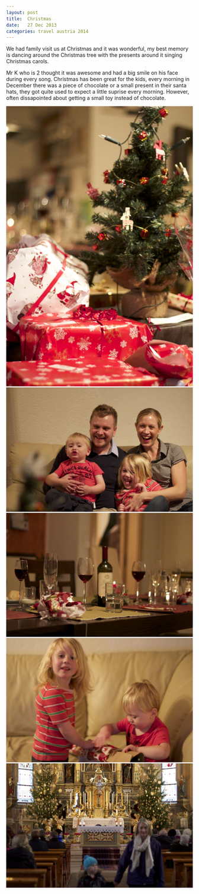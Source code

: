 ```yaml
---
layout: post
title:  Christmas
date:   27 Dec 2013
categories: travel austria 2014
---
```


We had family visit us at Christmas and it was wonderful, my best memory is dancing around the Christmas tree with the presents around it singing Christmas carols. 

Mr K who is 2 thought it was awesome and had a big smile on his face during every song. Christmas has been great for the kids, every morning in December there was a piece of chocolate or a small present in their santa hats, they got quite used to expect a little suprise every morning. However, often dissapointed about getting a small toy instead of chocolate.

![](/photos/IMG_1379.jpg)
![](/photos/IMG_1392.jpg)
![](/photos/IMG_1367.jpg)
![](/photos/IMG_1372.jpg)
![](/photos/IMG_1354.jpg)
